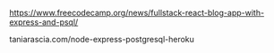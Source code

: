 https://www.freecodecamp.org/news/fullstack-react-blog-app-with-express-and-psql/

taniarascia.com/node-express-postgresql-heroku